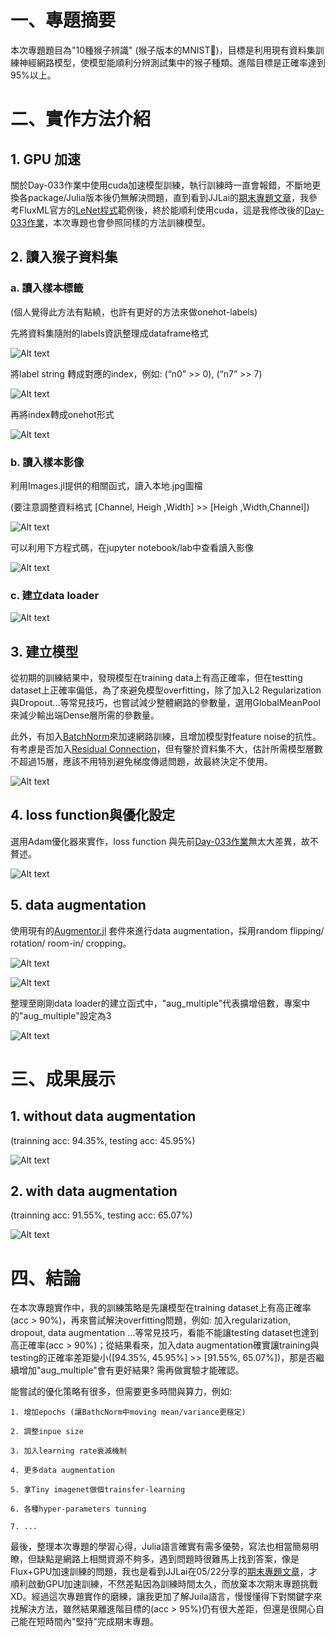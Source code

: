 # 一、專題摘要

本次專題題目為"10種猴子辨識" (猴子版本的MNIST🤣)，目標是利用現有資料集訓練神經網路模型，使模型能順利分辨測試集中的猴子種類。進階目標是正確率達到95%以上。


# 二、實作方法介紹

## 1. GPU 加速

關於Day-033作業中使用cuda加速模型訓練，執行訓練時一直會報錯，不斷地更換各package/Julia版本後仍無解決問題，直到看到JJLai的[期末專題文章](https://www.cupoy.com/clubnews/ai_tw/00000170BE605DC7000000016375706F795F72656C656173654B5741535354434C5542/000001723BDF7F4C000000096375706F795F72656C656173654B5741535354434C55424E455753)，我參考FluxML官方的[LeNet程式](https://github.com/FluxML/model-zoo/blob/master/vision/lenet_mnist/lenet_mnist.jl)範例後，終於能順利使用cuda，這是我修改後的[Day-033作業](https://github.com/magikerwin1993/1st-DL-CVMarathon/blob/master/homework/Day-033/julia_033_hw.ipynb)，本次專題也會參照同樣的方法訓練模型。

## 2. 讀入猴子資料集

### a. 讀入樣本標籤

(個人覺得此方法有點繞，也許有更好的方法來做onehot-labels)

先將資料集隨附的labels資訊整理成dataframe格式

![Alt text](./assets/dataframe_labels.png)

將label string 轉成對應的index，例如: (“n0” >> 0), (“n7” >> 7)

![Alt text](./assets/label_to_index.png)

再將index轉成onehot形式

![Alt text](./assets/index_to_onehot.png)

### b. 讀入樣本影像

利用Images.jl提供的相關函式，讀入本地.jpg圖檔

(要注意調整資料格式 [Channel, Heigh ,Width] >> [Heigh ,Width,Channel])

![Alt text](./assets/load_image.png)

可以利用下方程式碼，在jupyter notebook/lab中查看讀入影像

![Alt text](./assets/display_image.png)

### c. 建立data loader

![Alt text](./assets/create_data_loader.png)

## 3. 建立模型

從初期的訓練結果中，發現模型在training data上有高正確率，但在testting dataset上正確率偏低，為了來避免模型overfitting，除了加入L2 Regularization與Dropout...等常見技巧，也嘗試減少整體網路的參數量，選用GlobalMeanPool來減少輸出端Dense層所需的參數量。

此外，有加入[BatchNorm](https://arxiv.org/abs/1502.03167)來加速網路訓練，且增加模型對feature noise的抗性。有考慮是否加入[Residual Connection](https://arxiv.org/abs/1512.03385)，但有鑒於資料集不大，估計所需模型層數不超過15層，應該不用特別避免梯度傳遞問題，故最終決定不使用。

![Alt text](./assets/build_model.png)

## 4. loss function與優化設定

選用Adam優化器來實作，loss function 與先前[Day-033作業](https://github.com/magikerwin1993/1st-DL-CVMarathon/blob/master/homework/Day-033/julia_033_hw.ipynb)無太大差異，故不贅述。

![Alt text](./assets/hyper_parameters.png)

## 5. data augmentation

使用現有的[Augmentor.jl](https://github.com/Evizero/Augmentor.jl) 套件來進行data augmentation，採用random flipping/ rotation/ room-in/ cropping。

![Alt text](./assets/data_augmentation.png)

![Alt text](./assets/data_augmentation_illustration.png)

整理至剛剛data loader的建立函式中，"aug_multiple"代表擴增倍數，專案中的"aug_multiple"設定為3

![Alt text](./assets/create_data_loader_aug.png)

# 三、成果展示

## 1. without data augmentation 

(trainning acc: 94.35%, testing acc: 45.95%)

![Alt text](./assets/train_without_aug.png)

## 2. with data augmentation 

(trainning acc: 91.55%, testing acc: 65.07%)

![Alt text](./assets/train_with_aug.png)

# 四、結論

在本次專題實作中，我的訓練策略是先讓模型在training dataset上有高正確率(acc > 90%)，再來嘗試解決overfitting問題，例如: 加入regularization, dropout, data augmentation ...等常見技巧，看能不能讓testing dataset也達到高正確率(acc > 90%)；從結果看來，加入data augmentation確實讓training與testing的正確率差距變小([94.35%, 45.95%] >> [91.55%, 65.07%])，那是否繼續增加"aug_multiple"會有更好結果? 需再做實驗才能確認。

能嘗試的優化策略有很多，但需要更多時間與算力，例如:

    1. 增加epochs (讓BathcNorm中moving mean/variance更穩定)

    2. 調整inpue size

    3. 加入learning rate衰減機制

    4. 更多data augmentation

    5. 拿Tiny imagenet做個trainsfer-learning

    6. 各種hyper-parameters tunning

    7. ...

最後，整理本次專題的學習心得，Julia語言確實有需多優勢，寫法也相當簡易明瞭，但缺點是網路上相關資源不夠多，遇到問題時很難馬上找到答案，像是Flux+GPU加速訓練的問題，我也是看到JJLai在05/22分享的[期末專題文章](https://www.cupoy.com/clubnews/ai_tw/00000170BE605DC7000000016375706F795F72656C656173654B5741535354434C5542/000001723BDF7F4C000000096375706F795F72656C656173654B5741535354434C55424E455753)，才順利啟動GPU加速訓練，不然差點因為訓練時間太久，而放棄本次期末專題挑戰XD。經過這次專題實作的磨練，讓我更加了解Juila語言，慢慢懂得下對關鍵字來找解決方法，雖然結果離進階目標的(acc > 95%)仍有很大差距，但還是很開心自己能在短時間內"堅持"完成期末專題。